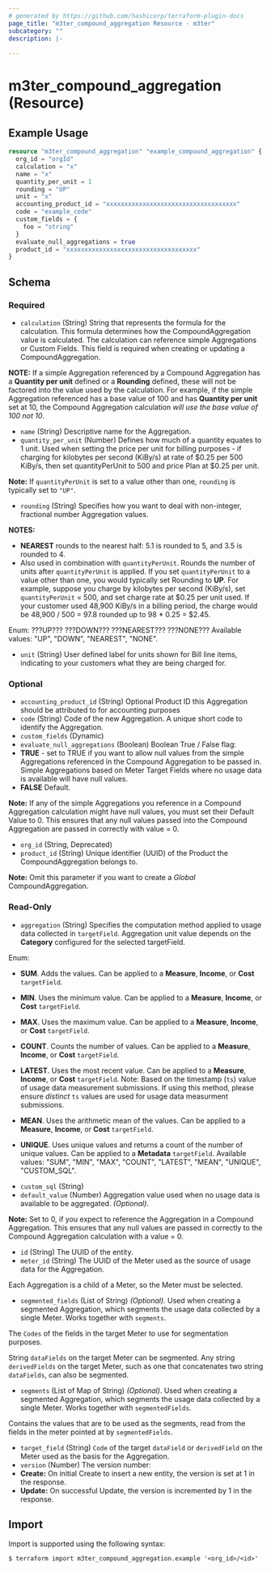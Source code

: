 ```yaml
---
# generated by https://github.com/hashicorp/terraform-plugin-docs
page_title: "m3ter_compound_aggregation Resource - m3ter"
subcategory: ""
description: |-
  
---
```


# m3ter_compound_aggregation (Resource)



## Example Usage

```terraform
resource "m3ter_compound_aggregation" "example_compound_aggregation" {
  org_id = "orgId"
  calculation = "x"
  name = "x"
  quantity_per_unit = 1
  rounding = "UP"
  unit = "x"
  accounting_product_id = "xxxxxxxxxxxxxxxxxxxxxxxxxxxxxxxxxxxx"
  code = "example_code"
  custom_fields = {
    foo = "string"
  }
  evaluate_null_aggregations = true
  product_id = "xxxxxxxxxxxxxxxxxxxxxxxxxxxxxxxxxxxx"
}
```

<!-- schema generated by tfplugindocs -->
## Schema

### Required

- `calculation` (String) String that represents the formula for the calculation. This formula determines how the CompoundAggregation value is calculated. The calculation can reference  simple Aggregations or Custom Fields. This field is required when creating or updating a CompoundAggregation.

**NOTE:** If a simple Aggregation referenced by a Compound Aggregation has a **Quantity per unit** defined or a **Rounding** defined, these will not be factored into the value used by the calculation. For example, if the simple Aggregation referenced has a base value of 100 and has **Quantity per unit** set at 10, the Compound Aggregation calculation *will use the base value of 100 not 10*.
- `name` (String) Descriptive name for the Aggregation.
- `quantity_per_unit` (Number) Defines how much of a quantity equates to 1 unit. Used when setting the price per unit for billing purposes - if charging for kilobytes per second (KiBy/s) at rate of $0.25 per 500 KiBy/s, then set quantityPerUnit to 500 and price Plan at $0.25 per unit.

**Note:** If `quantityPerUnit` is set to a value other than one, `rounding` is typically set to `"UP"`.
- `rounding` (String) Specifies how you want to deal with non-integer, fractional number Aggregation values.

**NOTES:**
* **NEAREST** rounds to the nearest half: 5.1 is rounded to 5, and 3.5 is rounded to 4.
* Also used in combination with `quantityPerUnit`. Rounds the number of units after `quantityPerUnit` is applied. If you set `quantityPerUnit` to a value other than one, you would typically set Rounding to **UP**. For example, suppose you charge by kilobytes per second (KiBy/s), set `quantityPerUnit` = 500, and set charge rate at $0.25 per unit used. If your customer used 48,900 KiBy/s in a billing period, the charge would be 48,900 / 500 = 97.8 rounded up to 98 * 0.25 = $2.45.

Enum: ???UP??? ???DOWN??? ???NEAREST??? ???NONE???
Available values: "UP", "DOWN", "NEAREST", "NONE".
- `unit` (String) User defined label for units shown for Bill line items, indicating to your customers what they are being charged for.

### Optional

- `accounting_product_id` (String) Optional Product ID this Aggregation should be attributed to for accounting purposes
- `code` (String) Code of the new Aggregation. A unique short code to identify the Aggregation.
- `custom_fields` (Dynamic)
- `evaluate_null_aggregations` (Boolean) Boolean True / False flag:
- **TRUE** - set to TRUE if you want to allow null values from the simple Aggregations referenced in the Compound Aggregation to be passed in. Simple Aggregations based on Meter Target Fields where no usage data is available will have null values.
- **FALSE** Default.

**Note:** If any of the simple Aggregations you reference in a Compound Aggregation calculation might have null values, you must set their Default Value to 0. This ensures that any null values passed into the Compound Aggregation are passed in correctly with value = 0.
- `org_id` (String, Deprecated)
- `product_id` (String) Unique identifier (UUID) of the Product the CompoundAggregation belongs to.

**Note:** Omit this parameter if you want to create a *Global* CompoundAggregation.

### Read-Only

- `aggregation` (String) Specifies the computation method applied to usage data collected in `targetField`. Aggregation unit value depends on the **Category** configured for the selected targetField.

Enum: 

* **SUM**. Adds the values. Can be applied to a **Measure**, **Income**, or **Cost** `targetField`.

* **MIN**. Uses the minimum value. Can be applied to a **Measure**, **Income**, or **Cost** `targetField`.

* **MAX**. Uses the maximum value. Can be applied to a **Measure**, **Income**, or **Cost** `targetField`.

* **COUNT**. Counts the number of values. Can be applied to a **Measure**, **Income**, or **Cost** `targetField`.

* **LATEST**. Uses the most recent value. Can be applied to a **Measure**, **Income**, or **Cost** `targetField`. Note: Based on the timestamp (`ts`) value of usage data measurement submissions. If using this method, please ensure *distinct* `ts` values are used for usage data measurment submissions.

* **MEAN**. Uses the arithmetic mean of the values. Can be applied to a **Measure**, **Income**, or **Cost** `targetField`.

* **UNIQUE**. Uses unique values and returns a count of the number of unique values. Can be applied to a **Metadata** `targetField`.
Available values: "SUM", "MIN", "MAX", "COUNT", "LATEST", "MEAN", "UNIQUE", "CUSTOM_SQL".
- `custom_sql` (String)
- `default_value` (Number) Aggregation value used when no usage data is available to be aggregated. *(Optional)*.

**Note:** Set to 0, if you expect to reference the Aggregation in a Compound Aggregation. This ensures that any null values are passed in correctly to the Compound Aggregation calculation with a value = 0.
- `id` (String) The UUID of the entity.
- `meter_id` (String) The UUID of the Meter used as the source of usage data for the Aggregation.

Each Aggregation is a child of a Meter, so the Meter must be selected.
- `segmented_fields` (List of String) *(Optional)*. Used when creating a segmented Aggregation, which segments the usage data collected by a single Meter. Works together with `segments`.

The `Codes` of the fields in the target Meter to use for segmentation purposes.

String `dataFields` on the target Meter can be segmented. Any string `derivedFields` on the target Meter, such as one that concatenates two string `dataFields`, can also be segmented.
- `segments` (List of Map of String) *(Optional)*. Used when creating a segmented Aggregation, which segments the usage data collected by a single Meter. Works together with `segmentedFields`.

Contains the values that are to be used as the segments, read from the fields in the meter pointed at by `segmentedFields`.
- `target_field` (String) `Code` of the target `dataField` or `derivedField` on the Meter used as the basis for the Aggregation.
- `version` (Number) The version number:
- **Create:** On initial Create to insert a new entity, the version is set at 1 in the response.
- **Update:** On successful Update, the version is incremented by 1 in the response.

## Import

Import is supported using the following syntax:

```shell
$ terraform import m3ter_compound_aggregation.example '<org_id>/<id>'
```
